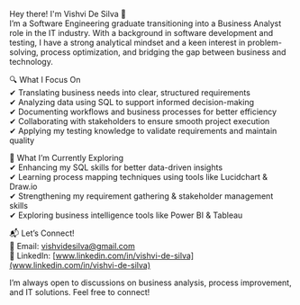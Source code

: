 Hey there! I'm Vishvi De Silva 👋  
I’m a Software Engineering graduate transitioning into a Business Analyst role in the IT industry. With a background in software development and testing, I have a strong analytical mindset and a keen interest in problem-solving, process optimization, and bridging the gap between business and technology.

🔍 What I Focus On  
✔ Translating business needs into clear, structured requirements  
✔ Analyzing data using SQL to support informed decision-making  
✔ Documenting workflows and business processes for better efficiency  
✔ Collaborating with stakeholders to ensure smooth project execution  
✔ Applying my testing knowledge to validate requirements and maintain quality  

🚀 What I’m Currently Exploring  
✔ Enhancing my SQL skills for better data-driven insights  
✔ Learning process mapping techniques using tools like Lucidchart & Draw.io  
✔ Strengthening my requirement gathering & stakeholder management skills  
✔ Exploring business intelligence tools like Power BI & Tableau  

📬 Let’s Connect!  
📧 Email: vishvidesilva@gmail.com  
🔗 LinkedIn: [www.linkedin.com/in/vishvi-de-silva](www.linkedin.com/in/vishvi-de-silva)  

I’m always open to discussions on business analysis, process improvement, and IT solutions. Feel free to connect!
